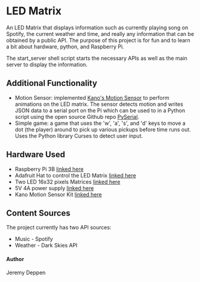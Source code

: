 # LED Matrix

An LED Matrix that displays information such as currently playing song on Spotify, the current weather and time, and really any information that can be obtained by a public API.
The purpose of this project is for fun and to learn a bit about hardware, python, and Raspberry Pi.

The start_server shell script starts the necessary APIs as well as the main server to display the information.

## Additional Functionality
* Motion Sensor: implemented [Kano's Motion Sensor](https://kano.me/store/us/products/motion-sensor-kit) to perform animations on the LED matrix. The sensor detects motion and writes JSON data to a serial port on the Pi which can be used to in a Python script using the open source Github repo [PySerial](https://github.com/pyserial/pyserial).
* Simple game: a game that uses the 'w', 'a', 's', and 'd' keys to move a dot (the player) around to pick up various pickups before time runs out. Uses the Python library Curses to detect user input.

## Hardware Used

* Raspberry Pi 3B [linked here](https://www.raspberrypi.org/products/raspberry-pi-3-model-b/)
* Adafruit Hat to control the LED Matrix [linked here](https://www.adafruit.com/product/2345)
* Two LED 16x32 pixels Matrices [linked here](https://www.adafruit.com/product/420)
* 5V 4A power supply [linked here](https://www.adafruit.com/product/1466)
* Kano Motion Sensor Kit [linked here](https://kano.me/store/us/products/motion-sensor-kit)

## Content Sources
The project currently has two API sources:
 * Music - Spotify
 * Weather - Dark Skies API


#### Author
Jeremy Deppen

